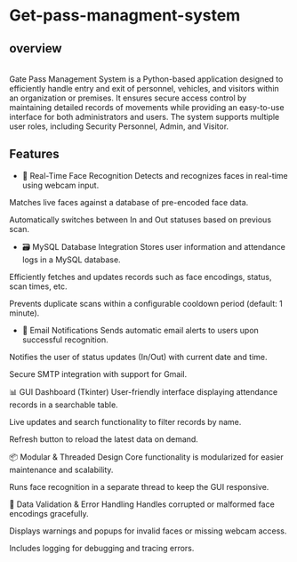 # Get-pass-managment-system

## overview
<br>
Gate Pass Management System is a Python-based application designed to efficiently handle entry and exit of personnel, vehicles, and visitors within an organization or premises. It ensures secure access control by maintaining detailed records of movements while providing an easy-to-use interface for both administrators and users. The system supports multiple user roles, including Security Personnel, Admin, and Visitor.
<br>

## Features
  
* 🎯 Real-Time Face Recognition
Detects and recognizes faces in real-time using webcam input.

Matches live faces against a database of pre-encoded face data.

Automatically switches between In and Out statuses based on previous scan.

* 🗃️ MySQL Database Integration
Stores user information and attendance logs in a MySQL database.

Efficiently fetches and updates records such as face encodings, status, scan times, etc.

Prevents duplicate scans within a configurable cooldown period (default: 1 minute).

* 📨 Email Notifications
Sends automatic email alerts to users upon successful recognition.

Notifies the user of status updates (In/Out) with current date and time.

Secure SMTP integration with support for Gmail.

📊 GUI Dashboard (Tkinter)
User-friendly interface displaying attendance records in a searchable table.

Live updates and search functionality to filter records by name.

Refresh button to reload the latest data on demand.

📦 Modular & Threaded Design
Core functionality is modularized for easier maintenance and scalability.

Runs face recognition in a separate thread to keep the GUI responsive.

🧠 Data Validation & Error Handling
Handles corrupted or malformed face encodings gracefully.

Displays warnings and popups for invalid faces or missing webcam access.

Includes logging for debugging and tracing errors.
